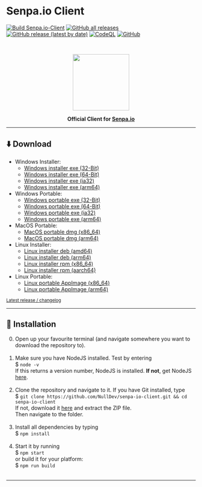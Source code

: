 # Senpa.io Client
[![Build Senpa.io-Client](https://github.com/NullDev/senpa-io-client/actions/workflows/build.yml/badge.svg)](https://github.com/NullDev/senpa-io-client/actions/workflows/build.yml) [![GitHub all releases](https://img.shields.io/github/downloads/NullDev/senpa-io-client/total?label=Downloads&logo=Google%20Analytics)](#) [![GitHub release (latest by date)](https://img.shields.io/github/v/release/NullDev/senpa-io-client?label=Release&logo=CloudBees)](https://github.com/NullDev/senpa-io-client/releases) [![CodeQL](https://github.com/NullDev/senpa-io-client/actions/workflows/codeql-analysis.yml/badge.svg)](https://github.com/NullDev/senpa-io-client/actions/workflows/codeql-analysis.yml) [![GitHub](https://img.shields.io/github/license/NullDev/senpa-io-client?label=License&logo=Creative%20Commons)](https://github.com/NullDev/senpa-io-client/blob/master/LICENSE)

<br>

<p align="center"><img height="150" width="auto" src="https://senpa.io/full-logo.png" /></p>
<p align="center"><b>Official Client for <a href="https://senpa.io">Senpa.io</a></b></p>

<hr>

## :arrow_down: Download

- Windows Installer:
  - [Windows installer exe (32-Bit)](https://github.com/NullDev/senpa-io-client/releases/latest/download/senpa-io-client-setup-win.exe)
  - [Windows installer exe (64-Bit)](https://github.com/NullDev/senpa-io-client/releases/latest/download/senpa-io-client-setup-win-x64.exe) 
  - [Windows installer exe (ia32)](https://github.com/NullDev/senpa-io-client/releases/latest/download/senpa-io-client-setup-win-ia32.exe)
  - [Windows installer exe (arm64)](https://github.com/NullDev/senpa-io-client/releases/latest/download/senpa-io-client-setup-win-arm64.exe)
- Windows Portable:
  - [Windows portable exe (32-Bit)](https://github.com/NullDev/senpa-io-client/releases/latest/download/senpa-io-client-portable-win.exe)
  - [Windows portable exe (64-Bit)](https://github.com/NullDev/senpa-io-client/releases/latest/download/senpa-io-client-portable-win-x64.exe) 
  - [Windows portable exe (ia32)](https://github.com/NullDev/senpa-io-client/releases/latest/download/senpa-io-client-portable-win-ia32.exe)
  - [Windows portable exe (arm64)](https://github.com/NullDev/senpa-io-client/releases/latest/download/senpa-io-client-portable-win-arm64.exe)
- MacOS Portable:
  - [MacOS portable dmg (x86_64)](https://github.com/NullDev/senpa-io-client/releases/latest/download/senpa-io-client-portable-mac-x64.dmg) 
  - [MacOS portable dmg (arm64)](https://github.com/NullDev/senpa-io-client/releases/latest/download/senpa-io-client-portable-mac-arm64.dmg)
- Linux Installer:
  - [Linux installer deb (amd64)](https://github.com/NullDev/senpa-io-client/releases/latest/download/senpa-io-client-portable-linux-amd64.deb)
  - [Linux installer deb (arm64)](https://github.com/NullDev/senpa-io-client/releases/latest/download/senpa-io-client-portable-linux-arm64.deb)
  - [Linux installer rpm (x86_64)](https://github.com/NullDev/senpa-io-client/releases/latest/download/senpa-io-client-portable-linux-x86_64.rpm)
  - [Linux installer rpm (aarch64)](https://github.com/NullDev/senpa-io-client/releases/latest/download/senpa-io-client-portable-linux-aarch64.rpm)
- Linux Portable:
  - [Linux portable AppImage (x86_64)](https://github.com/NullDev/senpa-io-client/releases/latest/download/senpa-io-client-portable-linux-x86_64.AppImage)
  - [Linux portable AppImage (arm64)](https://github.com/NullDev/senpa-io-client/releases/latest/download/senpa-io-client-portable-linux-arm64.AppImage)

<sub>[Latest release / changelog](https://github.com/NullDev/senpa-io-client/releases/latest)</sub>

<hr>

## :wrench: Installation

0. Open up your favourite terminal (and navigate somewhere you want to download the repository to). <br><br>
1. Make sure you have NodeJS installed. Test by entering <br>
$ `node -v` <br>
If this returns a version number, NodeJS is installed. **If not**, get NodeJS <a href="https://nodejs.org/en/download/package-manager/">here</a>. <br><br>
2. Clone the repository and navigate to it. If you have Git installed, type <br>
$ `git clone https://github.com/NullDev/senpa-io-client.git && cd senpa-io-client` <br>
If not, download it <a href="https://github.com/NullDev/senpa-io-client/archive/master.zip">here</a> and extract the ZIP file.<br>
Then navigate to the folder.<br><br>
3. Install all dependencies by typing <br>
$ `npm install`<br><br>
6. Start it by running <br>
$ `npm start` <br>
or build it for your platform: <br>
$ `npm run build` <br><br>

<hr>
